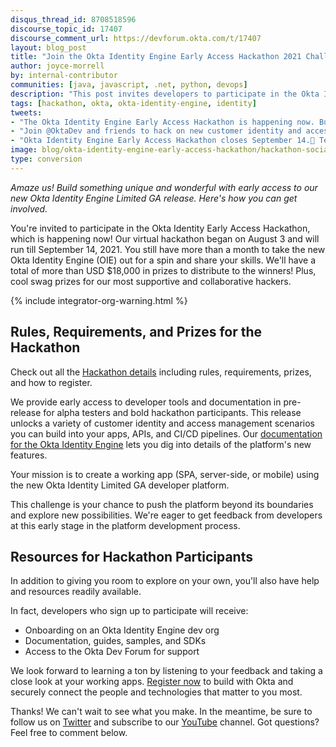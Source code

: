 ```yaml
---
disqus_thread_id: 8708518596
discourse_topic_id: 17407
discourse_comment_url: https://devforum.okta.com/t/17407
layout: blog_post
title: "Join the Okta Identity Engine Early Access Hackathon 2021 Challenge"
author: joyce-morrell
by: internal-contributor
communities: [java, javascript, .net, python, devops]
description: "This post invites developers to participate in the Okta Identity Early Access Hackathon 2021, which began on August 3 and runs online till September 14. There are generous prizes for top-notch working apps and supportive hackers."
tags: [hackathon, okta, okta-identity-engine, identity]
tweets:
- "The Okta Identity Engine Early Access Hackathon is happening now. Build a top-notch app for a chance at fantastic prizes. 🏆"
- "Join @OktaDev and friends to hack on new customer identity and access management features from @Okta. 🛠️"
- "Okta Identity Engine Early Access Hackathon closes September 14.🏁 Test drive the limited release and show us your stuff!"
image: blog/okta-identity-engine-early-access-hackathon/hackathon-social.png
type: conversion
---
```


*Amaze us! Build something unique and wonderful with early access to our new Okta Identity Engine Limited GA release. Here's how you can get involved.* 

You're invited to participate in the Okta Identity Early Access Hackathon, which is happening now! Our virtual hackathon began on August 3 and will run till September 14, 2021. You still have more than a month to take the new Okta Identity Engine (OIE) out for a spin and share your skills. We'll have a total of more than USD $18,000 in prizes to distribute to the winners! Plus, cool swag prizes for our most supportive and collaborative hackers.  

{% include integrator-org-warning.html %}

## Rules, Requirements, and Prizes for the Hackathon

Check out all the [Hackathon details](https://okta-hackathon-2021.devpost.com/) including rules, requirements, prizes, and how to register.  

We provide early access to developer tools and documentation in pre-release for alpha testers and bold hackathon participants. This release unlocks a variety of customer identity and access management scenarios you can build into your apps, APIs, and CI/CD pipelines. Our [documentation for the Okta Identity Engine](https://help.okta.com/en/oie/Content/Topics/identity-engine/oie-get-started.htm) lets you dig into details of the platform's new features. 

Your mission is to create a working app (SPA, server-side, or mobile) using the new Okta Identity Limited GA developer platform. 

This challenge is your chance to push the platform beyond its boundaries and explore new possibilities. We're eager to get feedback from developers at this early stage in the platform development process. 

## Resources for Hackathon Participants

In addition to giving you room to explore on your own, you'll also have help and resources readily available. 

In fact, developers who sign up to participate will receive:

- Onboarding on an Okta Identity Engine dev org 
- Documentation, guides, samples, and SDKs 
- Access to the Okta Dev Forum for support

We look forward to learning a ton by listening to your feedback and taking a close look at your working apps. [Register now](https://okta-hackathon-2021.devpost.com/) to build with Okta and securely connect the people and technologies that matter to you most. 

Thanks! We can't wait to see what you make. In the meantime, be sure to follow us on [Twitter](https://twitter.com/oktadev) and subscribe to our [YouTube](https://www.youtube.com/c/oktadev) channel. Got questions? Feel free to comment below.
